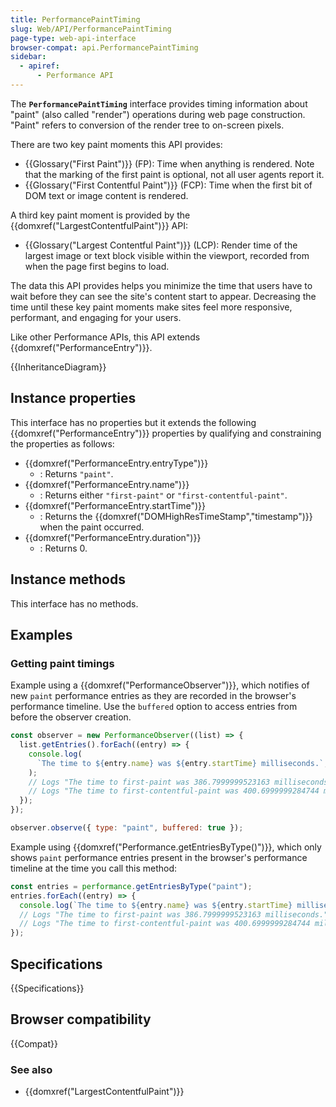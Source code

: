 ```yaml
---
title: PerformancePaintTiming
slug: Web/API/PerformancePaintTiming
page-type: web-api-interface
browser-compat: api.PerformancePaintTiming
sidebar:
  - apiref:
      - Performance API
---
```


The **`PerformancePaintTiming`** interface provides timing information about "paint" (also called "render") operations during web page construction. "Paint" refers to conversion of the render tree to on-screen pixels.

There are two key paint moments this API provides:

- {{Glossary("First Paint")}} (FP): Time when anything is rendered. Note that the marking of the first paint is optional, not all user agents report it.
- {{Glossary("First Contentful Paint")}} (FCP): Time when the first bit of DOM text or image content is rendered.

A third key paint moment is provided by the {{domxref("LargestContentfulPaint")}} API:

- {{Glossary("Largest Contentful Paint")}} (LCP): Render time of the largest image or text block visible within the viewport, recorded from when the page first begins to load.

The data this API provides helps you minimize the time that users have to wait before they can see the site's content start to appear. Decreasing the time until these key paint moments make sites feel more responsive, performant, and engaging for your users.

Like other Performance APIs, this API extends {{domxref("PerformanceEntry")}}.

{{InheritanceDiagram}}

## Instance properties

This interface has no properties but it extends the following {{domxref("PerformanceEntry")}} properties by qualifying and constraining the properties as follows:

- {{domxref("PerformanceEntry.entryType")}}
  - : Returns `"paint"`.
- {{domxref("PerformanceEntry.name")}}
  - : Returns either `"first-paint"` or `"first-contentful-paint"`.
- {{domxref("PerformanceEntry.startTime")}}
  - : Returns the {{domxref("DOMHighResTimeStamp","timestamp")}} when the paint occurred.
- {{domxref("PerformanceEntry.duration")}}
  - : Returns 0.

## Instance methods

This interface has no methods.

## Examples

### Getting paint timings

Example using a {{domxref("PerformanceObserver")}}, which notifies of new `paint` performance entries as they are recorded in the browser's performance timeline. Use the `buffered` option to access entries from before the observer creation.

```js
const observer = new PerformanceObserver((list) => {
  list.getEntries().forEach((entry) => {
    console.log(
      `The time to ${entry.name} was ${entry.startTime} milliseconds.`,
    );
    // Logs "The time to first-paint was 386.7999999523163 milliseconds."
    // Logs "The time to first-contentful-paint was 400.6999999284744 milliseconds."
  });
});

observer.observe({ type: "paint", buffered: true });
```

Example using {{domxref("Performance.getEntriesByType()")}}, which only shows `paint` performance entries present in the browser's performance timeline at the time you call this method:

```js
const entries = performance.getEntriesByType("paint");
entries.forEach((entry) => {
  console.log(`The time to ${entry.name} was ${entry.startTime} milliseconds.`);
  // Logs "The time to first-paint was 386.7999999523163 milliseconds."
  // Logs "The time to first-contentful-paint was 400.6999999284744 milliseconds."
});
```

## Specifications

{{Specifications}}

## Browser compatibility

{{Compat}}

### See also

- {{domxref("LargestContentfulPaint")}}
